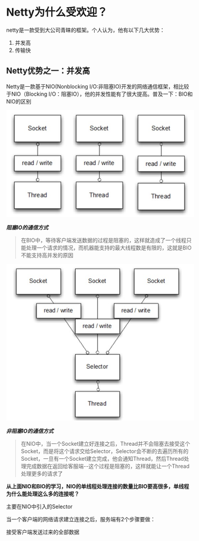 # Netty为什么受欢迎？

netty是一款受到大公司青睐的框架。个人认为，他有以下几大优势：

1. 并发高
2. 传输快

## Netty优势之一：并发高

Netty是一款基于NIO\(Nonblocking I/O:非阻塞IO\)开发的网络通信框架，相比较于NIO（Blocking I/O：阻塞IO），他的并发性能有了很大提高。普及一下：BIO和NIO的区别

![](/assets/BIO1.png)

_**阻塞IO的通信方式**_

> 在BIO中，等待客户端发送数据的过程是阻塞的，这样就造成了一个线程只能处理一个请求的情况，而机器能支持的最大线程数是有限的，这就是BIO不能支持高并发的原因

![](/assets/1089449-9eebe781fba495fd.png)

_**非阻塞IO的通信方式**_

> 在NIO中，当一个Socket建立好连接之后，Thread并不会阻塞去接受这个Socket，而是将这个请求交给Selector，Selector会不断的去遍历所有的Socket，一旦有一个Socket建立完成，他会通知Thread，然后Thread处理完成数据在返回给客服端--这个过程是阻塞的，这样就能让一个Thread处理更多的请求了

**从上面NIO和BIO的学习，NIO的单线程处理连接的数量比BIO要高很多，单线程为什么能处理这么多的连接呢？**

主要在NIO中引入的Selector

当一个客户端的网络请求建立连接之后，服务端有2个步骤要做：

接受客户端发送过来的全部数据

